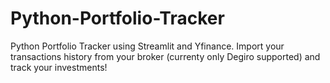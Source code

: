 # Python-Portfolio-Tracker
Python Portfolio Tracker using Streamlit and Yfinance. Import your transactions history from your broker (currenty only Degiro supported) and track your investments!
